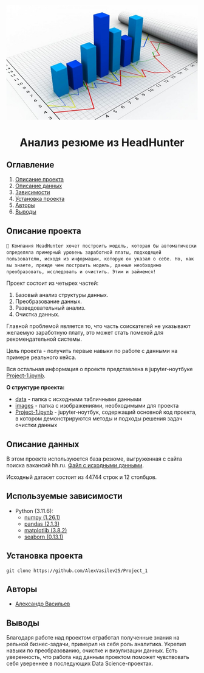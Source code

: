 
![](./images/диаграмма-график-рост.jpg)
# <center> Анализ резюме из HeadHunter </center>
## Оглавление
1. [Описание проекта](#Описание-проекта)
2. [Описание данных](#Описание-данных)
3. [Зависимости](#Зависимости)
4. [Установка проекта](#Установка-проекта)
5. [Авторы](#Авторы)
6. [Выводы](Использование-проекта)

## Описание проекта

`🌟 Компания HeadHunter хочет построить модель, которая бы автоматически определяла примерный уровень заработной платы, подходящей пользователю, исходя из информации, которую он указал о себе. Но, как вы знаете, прежде чем построить модель, данные необходимо преобразовать, исследовать и очистить. Этим и займемся!`


Проект состоит из четырех частей:
1. Базовый анализ структуры данных.
2. Преобразование данных.
3. Разведовательный анализ.
4. Очистка данных.

Главной проблемой является то, что часть соискателей не указывают желаемую заработную плату, это может стать помехой для рекомендательной системы.

Цель проекта - получить первые навыки по работе с данными на примере реального кейса.

Вся остальная информация о проекте представлена в jupyter-ноутбуке [Project-1.ipynb](./Project-1.ipynb).

**О структуре проекта:**
* [data](./data) - папка с исходными табличными данными
* [images](./images) - папка с изображениями, необходимыми для проекта 
* [Project-1.ipynb](./Project-1.ipynb) - jupyter-ноутбук, содержащий основной код проекта, в котором демонстрируются методы и подходы решения задач очистки данных


## Описание данных
В этом проекте используюется база резюме, выгруженная с сайта поиска вакансий hh.ru. [Файл с исходными данными](https://drive.google.com/file/d/1mSaNd6qDZQB_Q0_PUILRAJqaw75PJQQ9/view?usp=sharing).

Исходный датасет состоит из 44744 строк и 12 столбцов.

## Используемые зависимости
* Python (3.11.6):
    * [numpy (1.26.1)](https://numpy.org)
    * [pandas (2.1.3)](https://pandas.pydata.org)
    * [matplotlib (3.8.2)](https://matplotlib.org)
    * [seaborn (0.13.1)](https://seaborn.pydata.org)

## Установка проекта

```
git clone https://github.com/AlexVasilev25/Project_1
```
## Авторы

* [Александр Васильев](https://t.me/alex_vasilev13)

## Выводы

Благодаря работе над проектом отработал полученные знания на рельной бизнес-задачи, примерил на себя роль аналитика.
Укрепил навыки по преобразованию, очистке и визулизации данных. Есть уверенность, что работа над данным проектом поможет чувствовать себя увереннее в последующих Data Science-проектах.